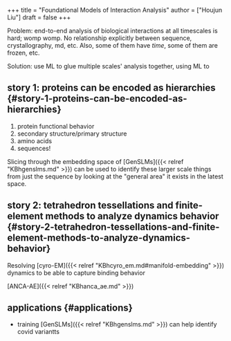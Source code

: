 +++
title = "Foundational Models of Interaction Analysis"
author = ["Houjun Liu"]
draft = false
+++

Problem: end-to-end analysis of biological interactions at all timescales is hard; womp womp. No relationship explicitly between sequence, crystallography, md, etc. Also, some of them have _time_, some of them are frozen, etc.

Solution: use ML to glue multiple scales' analysis together, using ML to


## story 1: proteins can be encoded as hierarchies {#story-1-proteins-can-be-encoded-as-hierarchies}

1.  protein functional behavior
2.  secondary structure/primary structure
3.  amino acids
4.  sequences!

Slicing through the embedding space of [GenSLMs]({{< relref "KBhgenslms.md" >}}) can be used to identify these larger scale things from just the sequence by looking at the "general area" it exists in the latest space.


## story 2: tetrahedron tessellations and finite-element methods to analyze dynamics behavior {#story-2-tetrahedron-tessellations-and-finite-element-methods-to-analyze-dynamics-behavior}

Resolving [cyro-EM]({{< relref "KBhcyro_em.md#manifold-embedding" >}}) dynamics to be able to capture binding behavior

[ANCA-AE]({{< relref "KBhanca_ae.md" >}})


## applications {#applications}

-   training [GenSLMs]({{< relref "KBhgenslms.md" >}}) can help identify covid variantts
